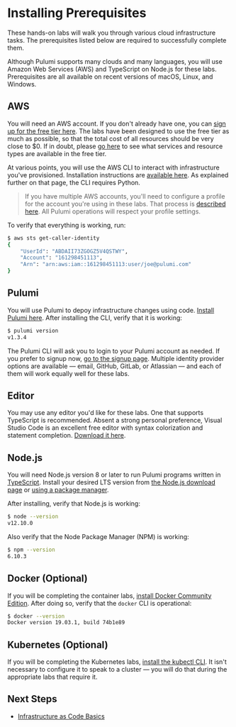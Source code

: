 # Installing Prerequisites

These hands-on labs will walk you through various cloud infrastructure tasks. The prerequisites listed below are required to successfully complete them.

Although Pulumi supports many clouds and many languages, you will use Amazon Web Services (AWS) and TypeScript on Node.js for these labs. Prerequisites are all available on recent versions of macOS, Linux, and Windows.

## AWS

You will need an AWS account. If you don't already have one, you can [sign up for the free tier here](https://portal.aws.amazon.com/billing/signup). The labs have been designed to use the free tier as much as possible, so that the total cost of all resources should be very close to $0. If in doubt, please [go here](https://aws.amazon.com/free) to see what services and resource types are available in the free tier.

At various points, you will use the AWS CLI to interact with infrastructure you've provisioned. Installation instructions are [available here](https://docs.aws.amazon.com/cli/latest/userguide/cli-chap-install.html). As explained further on that page, the CLI requires Python.

> If you have multiple AWS accounts, you'll need to configure a profile for the account you're using in these labs. That process is [described here](https://docs.aws.amazon.com/cli/latest/userguide/cli-configure-profiles.html). All Pulumi operations will respect your profile settings.

To verify that everything is working, run:

```bash
$ aws sts get-caller-identity
{
    "UserId": "ABDAII73ZGOGZ5V4QSTWY",
    "Account": "161298451113",
    "Arn": "arn:aws:iam::161298451113:user/joe@pulumi.com"
}
```

## Pulumi

You will use Pulumi to depoy infrastructure changes using code. [Install Pulumi here](https://www.pulumi.com/docs/get-started/install/). After installing the CLI, verify that it is working:

```bash
$ pulumi version
v1.3.4
```

The Pulumi CLI will ask you to login to your Pulumi account as needed. If you prefer to signup now, [go to the signup page](http://pulumi.com/signup). Multiple identity provider options are available &mdash; email, GitHub, GitLab, or Atlassian &mdash; and each of them will work equally well for these labs.

## Editor

You may use any editor you'd like for these labs. One that supports TypeScript is recommended. Absent a strong personal preference, Visual Studio Code is an excellent free editor with syntax colorization and statement completion. [Download it here](https://code.visualstudio.com/download).

## Node.js

You will need Node.js version 8 or later to run Pulumi programs written in [TypeScript](https://www.typescriptlang.org/). Install your desired LTS version from [the Node.js download page](https://nodejs.org/en/download/) or [using a package manager](https://nodejs.org/en/download/package-manager/).

After installing, verify that Node.js is working:

```bash
$ node --version
v12.10.0
```

Also verify that the Node Package Manager (NPM) is working:

```bash
$ npm --version
6.10.3
```

## Docker (Optional)

If you will be completing the container labs, [install Docker Community Edition](https://docs.docker.com/install). After doing so, verify that the `docker` CLI is operational:

```bash
$ docker --version
Docker version 19.03.1, build 74b1e89
```

## Kubernetes (Optional)

If you will be completing the Kubernetes labs, [install the kubectl CLI](https://kubernetes.io/docs/tasks/tools/install-kubectl/). It isn't necessary to configure it to speak to a cluster &mdash; you will do that during the appropriate labs that require it.

## Next Steps

* [Infrastructure as Code Basics](./01-basics/01-creating-a-new-project.md)
